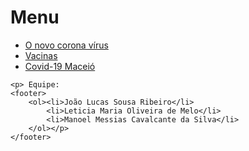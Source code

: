 <!DOCTYPE html>
<!-- saved from url=(0050)file:///C:/Users/cmila/Downloads/1-menu%20(1).html -->
<html lang="pt-br">
<head>
    <meta http-equiv="Content-Type" content="text/html; charset=UTF-8">
    <link rel="shortcut icon" href="file:///C:/Users/cmila/Downloads/favicon.png" type="image/x-icon">
    <meta name="viewport" content="width=device-width, initial-scale=1.0">
    <title>Covid-19</title>
    <link rel="stylesheet" href="style.css">
</head>
<body>
    <h1>Menu</h1>
        <nav>
            <p><ul><li><a href="file:///C:/Users/cmila/Desktop/projeto%2006.1/Covid-19.html"> O novo corona vírus</a></li>
            <li> <a href="file:///C:/Users/cmila/Desktop/projeto%2006.1/A%20vacina%C3%A7%C3%A3o!.html">Vacinas</a>
            </li>
            <li> <a href="file:///C:/Users/cmila/Desktop/projeto%2006.1/Coronav%C3%ADrus%20Macei%C3%B3.html">Covid-19 Maceió</a></li> </ul></p>
        </nav>


    <p> Equipe:
    <footer>
        <ol><li>João Lucas Sousa Ribeiro</li>
            <li>Leticia Maria Oliveira de Melo</li>
            <li>Manoel Messias Cavalcante da Silva</li>
        </ol></p>
    </footer>
        


</body>
</html>
